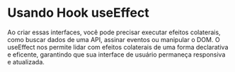 # Usando Hook useEffect

Ao criar essas interfaces, você pode precisar executar efeitos colaterais, como buscar dados de uma API, assinar eventos ou manipular o DOM.
O useEffect nos permite lidar com efeitos colaterais de uma forma declarativa e eficente, garantindo que sua interface de usuário permaneça responsiva e atualizada.
